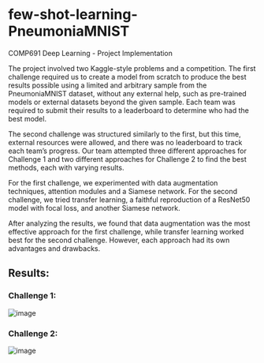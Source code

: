 # few-shot-learning-PneumoniaMNIST
COMP691 Deep Learning - Project Implementation

The project involved two Kaggle-style problems and a competition. The first challenge required us to create a model from scratch to produce the best results possible using a limited and arbitrary sample from the PneumoniaMNIST dataset, without any external help, such as pre-trained models or external datasets beyond the given sample. Each team was required to submit their results to a leaderboard to determine who had the best model. 

The second challenge was structured similarly to the first, but this time, external resources were allowed, and there was no leaderboard to track each team’s progress. Our team attempted three different approaches for Challenge 1 and two different approaches for Challenge 2 to find the best methods, each with varying results. 

For the first challenge, we experimented with data augmentation techniques, attention modules and a Siamese network. For the second challenge, we tried transfer learning, a faithful reproduction of a ResNet50 model with focal loss, and another Siamese network. 

After analyzing the results, we found that data augmentation was the most effective approach for the first challenge, while transfer learning worked best for the second challenge. However, each approach had its own advantages and drawbacks.

## Results:

### Challenge 1:
![image](https://github.com/rucha97/few-shot-learning-PneumoniaMNIST/assets/22785512/79fd0f99-bcb1-40e6-a7ca-7cdebd8decb4)

### Challenge 2:
![image](https://github.com/rucha97/few-shot-learning-PneumoniaMNIST/assets/22785512/1daaa8bb-fc3f-4e0f-ba3a-5682c39a9da4)



